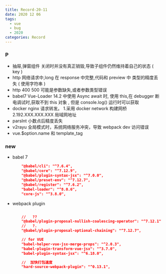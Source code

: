 ```yaml
---
title: Record-20-11
date: 2020 12 06
tags:
  - vue
  - bug
  - 2020
categories: Record
---
```


### P

- 抽屉,弹窗组件 关闭时并没有真正销毁,导致子组件仍然维持着自己的状态 ( key )
- http 网络请求中,long 在 response 中完整,代码和 preview 中 类型的精度丢失 ( 使用字符串 )
- http 400 500 可能是参数缺失,或者参数类型错误
- babel7 Vue-Loader 14.2 中使用 Async await 时, 使用 this,在 debugger 断电调试时,获取不到 this 对象 , 但是 console.log() 运行时可以获取
- docker nginx 请求转发。 1.采用 docker network 构建网桥 2.192.XXX.XXX.XXX 局域网地址
- parsInt 小数点后精度丢失
- v2rayu 全局模式时，系统网络服务冲突，导致 webpack dev 访问错误
- vue.$option.name 和 template_tag

### new

- babel 7

  ```json
      "@babel/cli": "^7.6.4",
      "@babel/core": "^7.12.9",
      "@babel/plugin-syntax-jsx": "^7.0.0",
      "@babel/preset-env": "^7.12.7",
      "@babel/register": "^7.6.2",
      "babel-loader": "^8.0.6",
      "core-js": "^3.8.0",
  ```

- webpack plugin

  ```json

      //   ??
      "@babel/plugin-proposal-nullish-coalescing-operator": "^7.12.1",
      //   ?.
      "@babel/plugin-proposal-optional-chaining": "^7.12.7",

      // for VUE
      "babel-helper-vue-jsx-merge-props": "^2.0.3",
      "babel-plugin-transform-vue-jsx": "^3.7.0",
      "babel-plugin-syntax-jsx": "^6.18.0",

      //  加快打包速度
      "hard-source-webpack-plugin": "^0.13.1",

  ```
